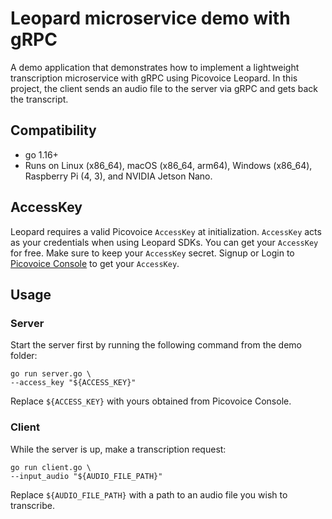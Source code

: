 # Leopard microservice demo with gRPC

A demo application that demonstrates how to implement a lightweight transcription microservice with gRPC using Picovoice Leopard. In this project, the client sends an audio file to the server via gRPC and gets back the transcript.

## Compatibility

- go 1.16+
- Runs on Linux (x86_64), macOS (x86_64, arm64), Windows (x86_64), Raspberry Pi (4, 3), and NVIDIA Jetson Nano.

## AccessKey

Leopard requires a valid Picovoice `AccessKey` at initialization. `AccessKey` acts as your credentials when using Leopard SDKs.
You can get your `AccessKey` for free. Make sure to keep your `AccessKey` secret.
Signup or Login to [Picovoice Console](https://console.picovoice.ai/) to get your `AccessKey`.

## Usage

### Server

Start the server first by running the following command from the demo folder:
```console
go run server.go \
--access_key "${ACCESS_KEY}"
```

Replace `${ACCESS_KEY}` with yours obtained from Picovoice Console.

### Client

While the server is up, make a transcription request:

```console
go run client.go \
--input_audio "${AUDIO_FILE_PATH}"
``````

Replace `${AUDIO_FILE_PATH}` with a path to an audio file you wish to transcribe.